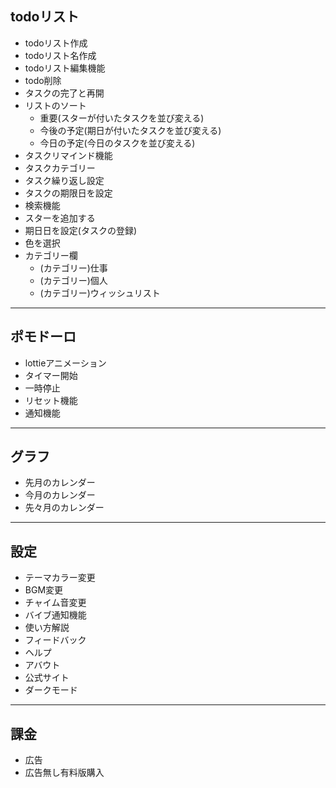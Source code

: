 ## todoリスト
+ todoリスト作成
+ todoリスト名作成
+ todoリスト編集機能
+ todo削除
+ タスクの完了と再開
+ リストのソート
    + 重要(スターが付いたタスクを並び変える)
    + 今後の予定(期日が付いたタスクを並び変える)
    + 今日の予定(今日のタスクを並び変える)
+ タスクリマインド機能
+ タスクカテゴリー
+ タスク繰り返し設定
+ タスクの期限日を設定
+ 検索機能
+ スターを追加する
+ 期日日を設定(タスクの登録)
+ 色を選択
+ カテゴリー欄
    + (カテゴリー)仕事
    + (カテゴリー)個人
    + (カテゴリー)ウィッシュリスト
---
## ポモドーロ
+ lottieアニメーション
+ タイマー開始
+ 一時停止
+ リセット機能
+ 通知機能
---
## グラフ
+ 先月のカレンダー
+ 今月のカレンダー
+ 先々月のカレンダー

---
## 設定
+ テーマカラー変更
+ BGM変更
+ チャイム音変更
+ バイブ通知機能
+ 使い方解説　
+ フィードバック
+ ヘルプ
+ アバウト
+ 公式サイト
+ ダークモード
---
## 課金
+ 広告
+ 広告無し有料版購入
